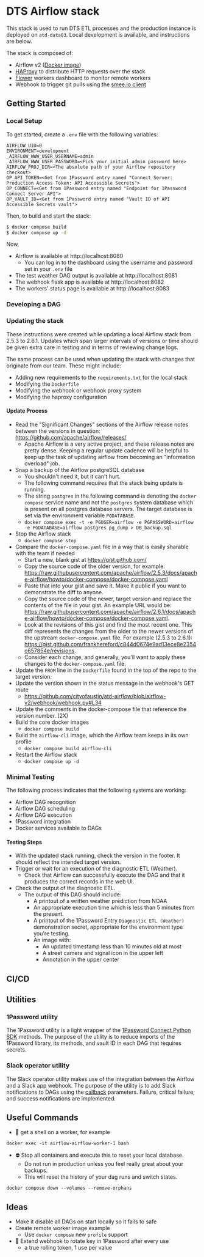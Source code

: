 # DTS Airflow stack

This stack is used to run DTS ETL processes and the production instance is deployed on `atd-data03`. Local development is available, and instructions are below.

The stack is composed of:

- Airflow v2 ([Docker image](https://hub.docker.com/r/apache/airflow))
- [HAProxy](https://www.haproxy.org/) to distribute HTTP requests over the stack
- [Flower](https://airflow.apache.org/docs/apache-airflow/stable/administration-and-deployment/security/flower.html) workers dashboard to monitor remote workers
- Webhook to trigger git pulls using the [smee.io client](https://github.com/probot/smee-client)

## Getting Started

### Local Setup

To get started, create a `.env` file with the following variables:

```
AIRFLOW_UID=0
ENVIRONMENT=development
_AIRFLOW_WWW_USER_USERNAME=admin
_AIRFLOW_WWW_USER_PASSWORD=<Pick your initial admin password here>
AIRFLOW_PROJ_DIR=<The absolute path of your Airflow repository checkout>
OP_API_TOKEN=<Get from 1Password entry named "Connect Server: Production Access Token: API Accessible Secrets">
OP_CONNECT=<Get from 1Password entry named "Endpoint for 1Password Connect Server API">
OP_VAULT_ID=<Get from 1Password entry named "Vault ID of API Accessible Secrets vault">
```

Then, to build and start the stack:

```bash
$ docker compose build
$ docker compose up -d
```

Now,

- Airflow is available at http://localhost:8080
  - You can log in to the dashboard using the username and password set in your `.env` file
- The test weather DAG output is available at http://localhost:8081
- The webhook flask app is available at http://localhost:8082
- The workers' status page is available at http://localhost:8083

### Developing a DAG

### Updating the stack

These instructions were created while updating a local Airflow stack from 2.5.3 to 2.6.1. Updates which
span larger intervals of versions or time should be given extra care in testing and in terms of reviewing
change logs.

The same process can be used when updating the stack with changes that originate from our team. These might include:
  * Adding new requirements to the `requirements.txt` for the local stack
  * Modifying the `Dockerfile`
  * Modifying the webhook or webhook proxy system
  * Modifying the haproxy configuration

#### Update Process

- Read the "Significant Changes" sections of the Airflow release notes between the versions in question: https://github.com/apache/airflow/releases/
  - Apache Airflow is a very active project, and these release notes are pretty dense. Keeping a regular update cadence will be helpful to keep up the task of updating airflow from becoming an "information overload" job.
- Snap a backup of the Airflow postgreSQL database
  - You shouldn't need it, but it can't hurt.
  - The following command requires that the stack being update is running.
  - The string `postgres` in the following command is denoting the `docker compose` service name and not the `postgres` system database which is present on all postgres database servers. The target database is set via the environment variable `PGDATABASE`.
  - `docker compose exec -t -e PGUSER=airflow -e PGPASSWORD=airflow -e PGDATABASE=airflow postgres pg_dump > DB_backup.sql`
- Stop the Airflow stack
  - `docker compose stop`
- Compare the `docker-compose.yaml` file in a way that is easily sharable with the team if needed
  - Start a new, blank gist at https://gist.github.com/
  - Copy the source code of the older version, for example: https://raw.githubusercontent.com/apache/airflow/2.5.3/docs/apache-airflow/howto/docker-compose/docker-compose.yaml
  - Paste that into your gist and save it. Make it public if you want to demonstrate the diff to anyone.
  - Copy the source code of the newer, target version and replace the contents of the file in your gist. An example URL would be: https://raw.githubusercontent.com/apache/airflow/2.6.1/docs/apache-airflow/howto/docker-compose/docker-compose.yaml.
  - Look at the revisions of this gist and find the most recent one. This diff represents the changes from the older to the newer versions of the upstream `docker-compose.yaml` file. For example (2.5.3 to 2.6.1): https://gist.github.com/frankhereford/c844d0674e9ad13ece8e2354c657854e/revisions.
  - Consider each change, and generally, you'll want to apply these changes to the `docker-compose.yaml` file.
- Update the `FROM` line in the `Dockerfile` found in the top of the repo to the target version.
- Update the version shown in the status message in the webhook's GET route
  - https://github.com/cityofaustin/atd-airflow/blob/airflow-v2/webhook/webhook.py#L34
- Update the comments in the docker-compose file that reference the version number. (2X)
- Build the core docker images
  - `docker compose build`
- Build the `airflow-cli` image, which the Airflow team keeps in its own profile
  - `docker compose build airflow-cli`
- Restart the Airflow stack
  - `docker compose up -d`

### Minimal Testing

The following process indicates that the following systems are working:

- Airflow DAG recognition
- Airflow DAG scheduling
- Airflow DAG execution
- 1Password integration
- Docker services available to DAGs

#### Testing Steps

- With the updated stack running, check the version in the footer. It should reflect the intended target version.
- Trigger or wait for an execution of the diagnostic ETL (Weather).
  - Check that Airflow can successfully execute the DAG and that it produces the correct records in the web UI.
- Check the output of the diagnostic ETL.
  - The output of this DAG should include:
    - A printout of a written weather prediction from NOAA
    - An appropriate execution time which is less than 5 minutes from the present.
    - A printout of the 1Password Entry `Diagnostic ETL (Weather)` demonstration secret, appropriate for the environment type you're testing.
    - An image with:
      - An updated timestamp less than 10 minutes old at most
      - A street camera and signal icon in the upper left
      - Annotation in the upper center

## CI/CD

## Utilities

### 1Password utility

The 1Password utility is a light wrapper of the [1Password Connect Python SDK](https://github.com/1Password/connect-sdk-python) methods. The purpose of the utility is to reduce imports of the 1Password library, its methods, and vault ID in each DAG that requires secrets.

### Slack operator utility

The Slack operator utility makes use of the integration between the Airflow and a Slack app webhook. The purpose of the utility is to add Slack notifications to DAGs using the [callback](https://airflow.apache.org/docs/apache-airflow/stable/administration-and-deployment/logging-monitoring/callbacks.html#callback-types) parameters. Failure, critical failure, and success notifications are implemented.

## Useful Commands

- 🐚 get a shell on a worker, for example

```
docker exec -it airflow-airflow-worker-1 bash
```

- ⛔ Stop all containers and execute this to reset your local database.
  - Do not run in production unless you feel really great about your backups.
  - This will reset the history of your dag runs and switch states.

```
docker compose down --volumes --remove-orphans
```

## Ideas

- Make it disable all DAGs on start locally so it fails to safe
- Create remote worker image example
  - Use `docker compose` new `profile` support
- 🤔 Extend webhook to rotate key in 1Password after every use
  - a true rolling token, 1 use per value
